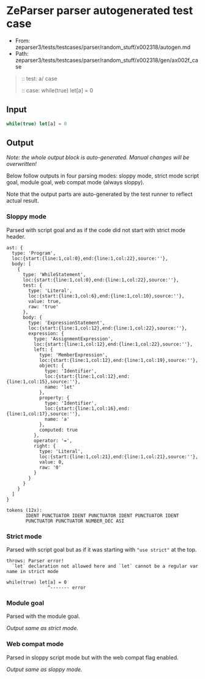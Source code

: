 # ZeParser parser autogenerated test case

- From: zeparser3/tests/testcases/parser/random_stuff/x002318/autogen.md
- Path: zeparser3/tests/testcases/parser/random_stuff/x002318/gen/ax002f_case

> :: test: a/ case
>
> :: case: while(true) let[a] = 0

## Input


`````js
while(true) let[a] = 0
`````

## Output

_Note: the whole output block is auto-generated. Manual changes will be overwritten!_

Below follow outputs in four parsing modes: sloppy mode, strict mode script goal, module goal, web compat mode (always sloppy).

Note that the output parts are auto-generated by the test runner to reflect actual result.

### Sloppy mode

Parsed with script goal and as if the code did not start with strict mode header.

`````
ast: {
  type: 'Program',
  loc:{start:{line:1,col:0},end:{line:1,col:22},source:''},
  body: [
    {
      type: 'WhileStatement',
      loc:{start:{line:1,col:0},end:{line:1,col:22},source:''},
      test: {
        type: 'Literal',
        loc:{start:{line:1,col:6},end:{line:1,col:10},source:''},
        value: true,
        raw: 'true'
      },
      body: {
        type: 'ExpressionStatement',
        loc:{start:{line:1,col:12},end:{line:1,col:22},source:''},
        expression: {
          type: 'AssignmentExpression',
          loc:{start:{line:1,col:12},end:{line:1,col:22},source:''},
          left: {
            type: 'MemberExpression',
            loc:{start:{line:1,col:12},end:{line:1,col:19},source:''},
            object: {
              type: 'Identifier',
              loc:{start:{line:1,col:12},end:{line:1,col:15},source:''},
              name: 'let'
            },
            property: {
              type: 'Identifier',
              loc:{start:{line:1,col:16},end:{line:1,col:17},source:''},
              name: 'a'
            },
            computed: true
          },
          operator: '=',
          right: {
            type: 'Literal',
            loc:{start:{line:1,col:21},end:{line:1,col:21},source:''},
            value: 0,
            raw: '0'
          }
        }
      }
    }
  ]
}

tokens (12x):
       IDENT PUNCTUATOR IDENT PUNCTUATOR IDENT PUNCTUATOR IDENT
       PUNCTUATOR PUNCTUATOR NUMBER_DEC ASI
`````

### Strict mode

Parsed with script goal but as if it was starting with `"use strict"` at the top.

`````
throws: Parser error!
  `let` declaration not allowed here and `let` cannot be a regular var name in strict mode

while(true) let[a] = 0
               ^------- error
`````


### Module goal

Parsed with the module goal.

_Output same as strict mode._

### Web compat mode

Parsed in sloppy script mode but with the web compat flag enabled.

_Output same as sloppy mode._
